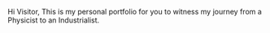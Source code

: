 Hi Visitor, This is my personal portfolio for you to witness my journey from a Physicist to an Industrialist.
